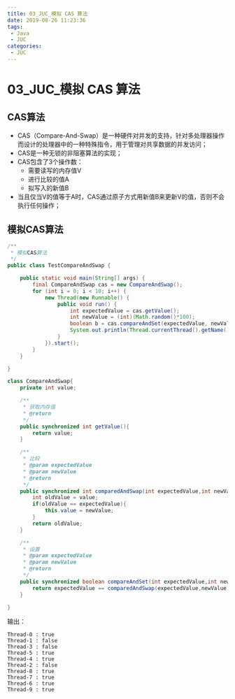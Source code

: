 ```yaml
---
title: 03_JUC_模拟 CAS 算法
date: 2019-08-26 11:23:36
tags: 
 - Java
 - JUC
categories:
 - JUC
---
```


# 03_JUC_模拟 CAS 算法

## CAS算法

- CAS（Compare-And-Swap）是一种硬件对并发的支持，针对多处理器操作而设计的处理器中的一种特殊指令，用于管理对共享数据的并发访问；
- CAS是一种无锁的非阻塞算法的实现；
- CAS包含了3个操作数：
  - 需要读写的内存值V
  - 进行比较的值A
  - 拟写入的新值B
- 当且仅当V的值等于A时，CAS通过原子方式用新值B来更新V的值，否则不会执行任何操作；



## 模拟CAS算法

```java
/**
 * 模拟CAS算法
 */
public class TestCompareAndSwap {

    public static void main(String[] args) {
        final CompareAndSwap cas = new CompareAndSwap();
        for (int i = 0; i < 10; i++) {
            new Thread(new Runnable() {
                public void run() {
                    int expectedValue = cas.getValue();
                    int newValue = (int)(Math.random()*100);
                    boolean b = cas.compareAndSet(expectedValue, newValue);
                    System.out.println(Thread.currentThread().getName()+" : "+b);
                }
            }).start();
        }
    }

}

class CompareAndSwap{
    private int value;

    /**
     * 获取内存值
     * @return
     */
    public synchronized int getValue(){
        return value;
    }

    /**
     * 比较
     * @param expectedValue
     * @param newValue
     * @return
     */
    public synchronized int comparedAndSwap(int expectedValue,int newValue){
        int oldValue = value;
        if(oldValue == expectedValue){
            this.value = newValue;
        }
        return oldValue;
    }

    /**
     * 设置
     * @param expectedValue
     * @param newValue
     * @return
     */
    public synchronized boolean compareAndSet(int expectedValue,int newValue){
        return expectedValue == comparedAndSwap(expectedValue,newValue);
    }

}
```

输出：

```
Thread-0 : true
Thread-1 : false
Thread-3 : false
Thread-5 : true
Thread-4 : true
Thread-2 : false
Thread-8 : true
Thread-7 : true
Thread-6 : true
Thread-9 : true
```

